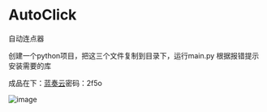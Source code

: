 # AutoClick
自动连点器

创建一个python项目，把这三个文件复制到目录下，运行main.py
根据报错提示安装需要的库

成品在下：<a href='https://wwxv.lanzoul.com/b0foy0e9c?pwd=2f5o#2f5o'>蓝奏云</a>密码：2f5o

![image](https://github.com/user-attachments/assets/2e60076f-aeef-4b94-a002-7ea003070757)

